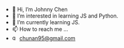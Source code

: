 - 👋 Hi, I’m Johnny Chen
- 👀 I’m interested in learning JS and Python.
- 🌱 I’m currently learning JS.
- 📫 How to reach me ...
- <img width="15" height="15" alt="gmail" src="https://github.com/user-attachments/assets/10b75705-bd68-4519-95f8-1f4acbde2f55" /> chunan95@gmail.com

<!---
chunan95/chunan95 is a ✨ special ✨ repository because its `README.md` (this file) appears on your GitHub profile.
You can click the Preview link to take a look at your changes.
--->
